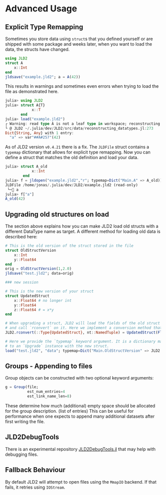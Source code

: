 # Advanced Usage

## Explicit Type Remapping

Sometimes you store data using `struct`s that you defined yourself or are
shipped with some package and weeks later, when you want to 
load the data, the structs have changed.

```julia
using JLD2
struct A
    x::Int
end
jldsave("example.jld2"; a = A(42))
```

This results in warnings and sometimes even errors when trying to load the
file as demonstrated here.
```julia
julia> using JLD2
julia> struct A{T}
            x::T
       end
julia> load("example.jld2")
┌ Warning: read type A is not a leaf type in workspace; reconstructing
└ @ JLD2 ~/.julia/dev/JLD2/src/data/reconstructing_datatypes.jl:273
Dict{String, Any} with 1 entry:
  "a" => var"##A#257"(42)
```

As of JLD2 version `v0.4.21` there is a fix. The `JLDFile` struct contains a `typemap` dictionary that allows for explicit type remapping. 
Now you can define a struct
that matches the old definition and load your data.

```julia
julia> struct A_old
            x::Int
        end
julia> f = jldopen("example.jld2","r"; typemap=Dict("Main.A" => A_old))
JLDFile /home/jonas/.julia/dev/JLD2/example.jld2 (read-only)
 └─🔢 a
julia> f["a"]
A_old(42)
```

## Upgrading old structures on load
The section above explains how you can make JLD2 load old structs with a different DataType name as target.
A different method for loading old data is described here:

```julia
# This is the old version of the struct stored in the file
struct OldStructVersion
    x::Int
    y::Float64
end
orig = OldStructVersion(1,2.0)
jldsave("test.jld2"; data=orig)

### new session

# This is the new version of your struct
struct UpdatedStruct
    x::Float64 # no longer int
    y::Float64
    z::Float64 # = x*y
end

# When upgrading a struct, JLD2 will load the fields of the old struct into a `NamedTuple`
# and call `rconvert` on it. Here we implement a conversion method that returns an `UpdatedStruct`
JLD2.rconvert(::Type{UpdatedStruct}, nt::NamedTuple) = UpdatedStruct(Float64(nt.x), nt.y, nt.x*nt.y)

# Here we provide the `typemap` keyword argument. It is a dictionary mapping the stored struct name
# to an `Upgrade` instance with the new struct.
load("test.jld2", "data"; typemap=Dict("Main.OldStructVersion" => JLD2.Upgrade(UpdatedStruct)))
```

## Groups - Appending to files


Group objects can be constructed with two optional keyword arguments:
```julia
g = Group(file;
          est_num_entries=4
          est_link_name_len=8)
```

These determine how much (additional) empty space should be allocated for the group description. (list of entries)
This can be useful for performance when one expects to append many additional datasets after first writing the file.

## JLD2DebugTools

There is an experimental repository [JLD2DebugTools.jl](https://github.com/JonasIsensee/JLD2DebugTools.jl) that may help with debugging files.


## Fallback Behaviour
By default JLD2 will attempt to open files using the `MmapIO` backend. If that fails, it retries using `IOStream`.